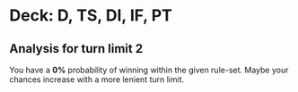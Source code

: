 # Deck: D, TS, DI, IF, PT
## Analysis for turn limit 2
You have a **0%** probability of winning within the given rule-set. Maybe your chances increase with a more lenient turn limit.
